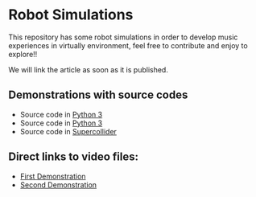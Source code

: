 # Robot Simulations

This repository has some robot simulations in order to develop music experiences in virtually environment, 
feel free to contribute and enjoy to explore!!

We will link the article as soon as it is published.

## Demonstrations with source codes

* Source code in [Python 3](/simulacoes/controllers/osc_comunication/osc_comunication.py)
* Source code in [Python 3](/simulacoes/controllers/robotic_arm/robotic_arm.py)
* Source code in [Supercollider](/simulacoes/controllers/robotic_arm/osc_controller.scd)

## Direct links to video files:

* [First Demonstration](/simulacoes/videos/osc_controller.mp4)
* [Second Demonstration](/simulacoes/videos/robotic_arm.mp4)

